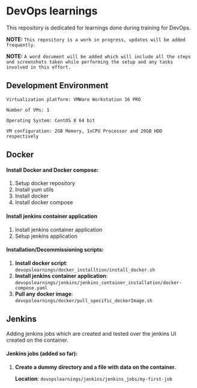 # **DevOps learnings**

This repository is dedicated for learnings done during training for DevOps.

**NOTE:** `This repository is a work in progress, updates will be added frequently.`

**NOTE:** `A word document will be added which will include all the steps and screenshots taken while performing the setup and any tasks involved in this effort.`
## **Development Environment**

`Virtualization platform: VMWare Workstation 16 PRO`

`Number of VMs: 1`

`Operating System: CentOS 8 64 bit`

`VM configuration: 2GB Memory, 1vCPU Processor and 20GB HDD respectively`

## **Docker**

#### Install Docker and Docker compose:
1. Setup docker repository 
2. Install yum utils
3. Install docker
4. Install docker compose

#### Install jenkins container application
1. Install jenkins container application
2. Setup jenkins application 

#### Installation/Decommissioning scripts:
1. **Install docker script**: `devopslearnings/docker_installtion/install_docker.sh`
2. **Install jenkins container application**: `devopslearnings/jenkins/jenkins_container_installation/docker-compose.yaml`
3. **Pull any docker image**: `devopslearnings/docker/pull_specific_dockerImage.sh`

## **Jenkins**
Adding jenkins jobs which are created and tested over the jenkins UI created on the container.

   
#### Jenkins jobs (added so far):

1. **Create a dummy directory and a file with data on the container.**

    **Location**: `devopslearnings/jenkins/jenkins_jobs/my-first-job`